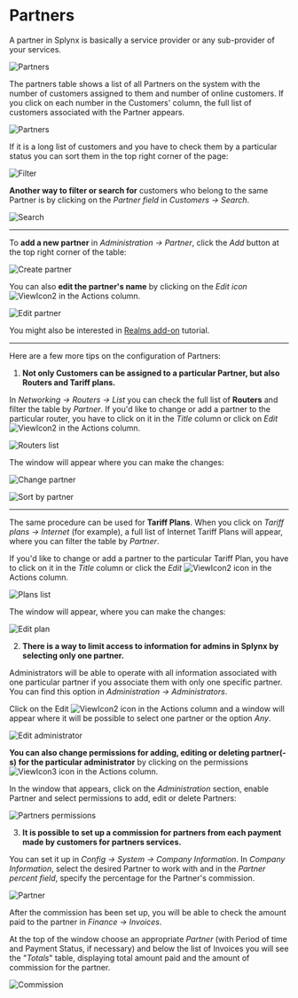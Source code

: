 Partners
========

A partner in Splynx is basically a service provider or any sub-provider of your services.

![Partners](icon.png)

The partners table shows a list of all Partners on the system with the number of customers assigned to them and number of online customers.  If you click on each number in the Customers' column, the full list of customers associated with the Partner appears.

![Partners](partners.png)

If it is a long list of customers and you have to check them by a particular status you can sort them in the top right corner of the page:

![Filter](filter.png)

**Another way to filter or search for** customers who belong to the same Partner is by clicking on the *Partner field* in *Customers → Search*.

![Search](search.png)

_______________________________________________________________

To **add a new partner** in *Administration → Partner*, click the *Add* button at the top right corner of the table:

![Create partner](create_partner.png)

You can also **edit the partner's name** by clicking on the *Edit icon* <icon class="image-icon">![ViewIcon2](view_icon2.png)</icon> in the Actions column.

![Edit partner](edit_partner.png)

You might also be interested in [Realms add-on](addons_modules/realms/realms.md) tutorial.

____________________________________________________________________

Here are a few more tips on the configuration of Partners:

1. **Not only Customers can be assigned to a particular Partner, but also Routers and Tariff plans.**

In *Networking → Routers → List* you can check the full list of **Routers** and filter the table by *Partner*. If you'd like to change or add a partner to the particular router, you have to click on it in the *Title* column or click on *Edit* <icon class="image-icon">![ViewIcon2](view_icon2.png)</icon> in the Actions column.

![Routers list](routers_list.png)

The window will appear where you can make the changes:

![Change partner](change_partner.png)

![Sort by partner](sort_by_partner.png)

__________________________________________________________

The same procedure can be used for **Tariff Plans**. When you click on *Tariff plans → Internet* (for example), a full list of Internet Tariff Plans will appear, where you can filter the table by *Partner*.

If you'd like to change or add a partner to the particular Tariff Plan, you have to click on it in the *Title* column or click the *Edit* <icon class="image-icon">![ViewIcon2](view_icon2.png)</icon> icon in the Actions column.

![Plans list](plans_list.png)

The window will appear, where you can make the changes:

![Edit plan](edit_plan.png)

2. **There is a way to limit access to information for admins in Splynx by selecting only one partner.**

Administrators will be able to operate with all information associated with one particular partner if you associate them with only one specific partner. You can find this option in *Administration → Administrators*. 

Click on the Edit <icon class="image-icon">![ViewIcon2](view_icon2.png)</icon> icon in the Actions column and a window will appear where it will be possible to select one partner or the option *Any*.

![Edit administrator](edit_administrator.png)

**You can also change permissions for adding, editing or deleting partner(-s) for the particular administrator** by clicking on the permissions <icon class="image-icon">![ViewIcon3](view_icon3.png)</icon> icon in the Actions column. 

In the window that appears, click on the *Administration* section, enable Partner and select permissions to add, edit or delete Partners:

![Partners permissions](partners_permissions.png)

3. **It is possible to set up a commission for partners from each payment made by customers for partners services.**

You can set it up in *Config → System → Company Information*. In *Company Information*, select the desired Partner to work with and in the *Partner percent field*, specify the percentage for the Partner's commission.

![Partner](template_values.png)

After the commission has been set up, you will be able to check the amount paid to the partner in *Finance → Invoices*. 

At the top of the window choose an appropriate *Partner* (with Period of time and Payment Status, if necessary) and below the list of Invoices you will see the "*Totals*" table, displaying total amount paid and the amount of commission for the partner.

![Commission](commission.png)
